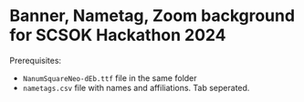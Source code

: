 Banner, Nametag, Zoom background for SCSOK Hackathon 2024
=========================================================

Prerequisites:

  - `NanumSquareNeo-dEb.ttf` file in the same folder
  - `nametags.csv` file with names and affiliations. Tab seperated.